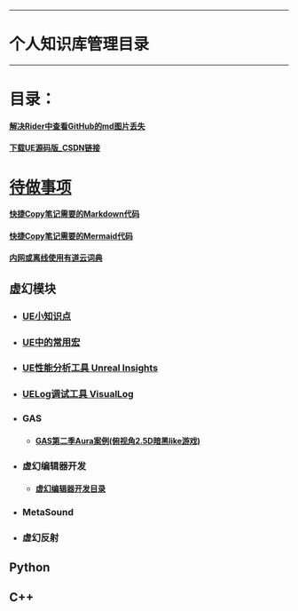 ___________________________________________________________________________________________
# 个人知识库管理目录

___________________________________________________________________________________________

# 目录：

#### [解决Rider中查看GitHub的md图片丢失](./解决Rider中查看GitHub的md图片丢失.md)

#### [下载UE源码版_CSDN链接](https://blog.csdn.net/qq_39934403/article/details/128050817)


# [待做事项](./TODO.md)

#### [快捷Copy笔记需要的Markdown代码](./MarkdownCopyMenu.md)
#### [快捷Copy笔记需要的Mermaid代码](./Mermaid格式参考.md)
#### [内网或离线使用有道云词典](./有道云词典离线打包.md)

## 虚幻模块
- ### [UE小知识点](./UECPP/UE_Tips.md)
- ### [UE中的常用宏](./UECPP/CommonMacrosUE.md)
- ### [UE性能分析工具 Unreal Insights](./UECPP/Unreal_Insights.md)
- ### [UELog调试工具 VisualLog](./UECPP/UE_VisualLog.md)

- ### GAS
  - #### [GAS第二季Aura案例(俯视角2.5D暗黑like游戏)](./UECPP/Models/GAS/GAS_2_Aura/MainMenu.md)

- ### 虚幻编辑器开发
  - #### [虚幻编辑器开发目录](./UECPP/Models/UE_Editor/UE_EditorDevelopment/UE_Editor_001.md)

- ### MetaSound

- ### 虚幻反射

## Python


## C++